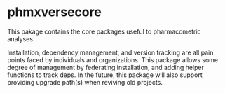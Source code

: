 phmxversecore
==========================================

This pakage contains the core packages useful to pharmacometric analyses.

Installation, dependency management, and version tracking are all pain points faced
by individuals and organizations. This package allows some degree of management 
by federating installation, and adding helper functions to track deps. In the future,
this package will also support providing upgrade path(s) when reviving old projects.


